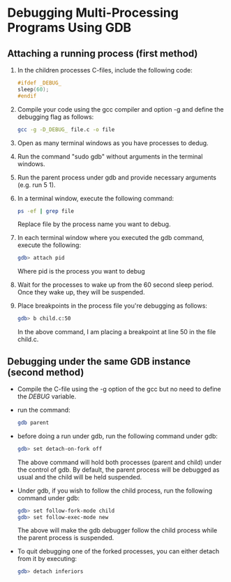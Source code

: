 # Debugging Multi-Processing Programs Using GDB


## Attaching a running process (first method)

1. In the children processes C-files, include the following code:

    ```c
    #ifdef _DEBUG_
    sleep(60);
    #endif
    ```

2. Compile your code using the gcc compiler and option -g and define the debugging flag as follows:

    ```bash
    gcc -g -D_DEBUG_ file.c -o file
    ```

2. Open as many terminal windows as you have processes to dedug.

3. Run the command "sudo gdb" without arguments in the terminal windows.

4. Run the parent process under gdb and provide necessary arguments (e.g. run 5 1).

5. In a terminal window, execute the following command:

    ```bash
    ps -ef | grep file
    ```

    Replace file by the process name you want to debug.

6. In each terminal window where you executed the gdb command, execute the following:

    ```bash
    gdb> attach pid
    ```

    Where pid is the process you want to debug

7. Wait for the processes to wake up from the 60 second sleep period. Once they wake up, they will be suspended.

8. Place breakpoints in the process file you're debugging as follows:

    ```bash
    gdb> b child.c:50
    ```

    In the above command, I am placing a breakpoint at line 50 in the file child.c.

## Debugging under the same GDB instance (second method)

- Compile the C-file using the -g option of the gcc but no need to define the _DEBUG_ variable.

- run the command: 

    ```bash
    gdb parent
    ```

- before doing a run under gdb, run the following command under gdb:
    ```bash
    gdb> set detach-on-fork off
    ```
    
    The above command will hold both processes (parent and child) under the control of gdb. By default, the parent process will be debugged as usual and the child will be held suspended.
    
- Under gdb, if you wish to follow the child process, run the following command under gdb:


    ```bash
    gdb> set follow-fork-mode child
    gdb> set follow-exec-mode new
    ```

    The above will make the gdb debugger follow the child process while the parent process is suspended.

- To quit debugging one of the forked processes, you can either detach from it by executing:

    ```bash
    gdb> detach inferiors
    ```
